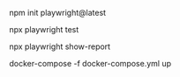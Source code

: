 
<!-- To start a new Playwright project -->
npm init playwright@latest

<!-- To run test all tests under /tests folder -->
npx playwright test

<!-- To show the report -->
npx playwright show-report

<!-- To run the docker compose file the command is -->
docker-compose -f docker-compose.yml up